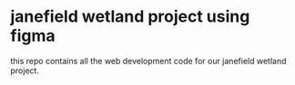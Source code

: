 # janefield wetland project using figma

this repo contains all the web development code for our janefield wetland project.

